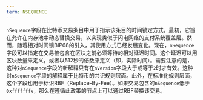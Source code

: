 ```yaml
---
term: NSEQUENCE
---
```


`nSequence`字段在比特币交易条目中用于指示该条目的时间锁定方式。最初，它旨在允许在内存池中动态替换交易，以实现类似于闪电网络的支付系统覆盖层。然而，随着相对时间锁BIP68的引入，其使用方式已经发展变化。现在，`nSequence`字段可以指定在交易被包含在区块之前必须等待的相对延迟时间。这个延迟可以用区块数量来定义，或者以512秒的倍数来定义（即，实际时间）。需要注意的是，这种对`nSequence`字段的新解释只有在`nVersion`字段大于或等于`2`时才有效。这种对`nSequence`字段的解释属于比特币的共识规则层面。此外，在标准化规则层面，这个字段也用于标识RBF（Replace-By-Fee）。如果交易包含的`nSequence`低于`0xfffffffe`，那么在遵循此政策的节点上可以通过RBF替换该交易。
